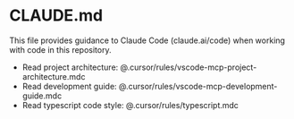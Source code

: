 # CLAUDE.md

This file provides guidance to Claude Code (claude.ai/code) when working with code in this repository.

- Read project architecture: @.cursor/rules/vscode-mcp-project-architecture.mdc
- Read development guide: @.cursor/rules/vscode-mcp-development-guide.mdc
- Read typescript code style: @.cursor/rules/typescript.mdc
